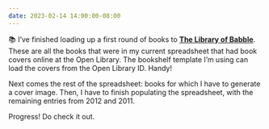 ```yaml
---
date: 2023-02-14 14:00:00-08:00
---
```


📚  I’ve finished loading up a first round of books to [**The Library of Babble**](https://ninazumel.com/books/). These are all the books that were in my current spreadsheet that had book covers online at the Open Library. The bookshelf template I’m using can load the covers from the Open Library ID. Handy!

Next comes the rest of the spreadsheet: books for which I have to generate a cover image. Then, I have to finish populating the spreadsheet, with the remaining entries from 2012 and 2011.

Progress! Do check it out.
